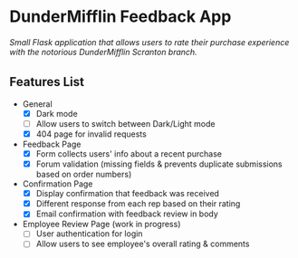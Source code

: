 # DunderMifflin Feedback App

###### Small Flask application that allows users to rate their purchase experience with the notorious DunderMifflin Scranton branch. 

## Features List

* General
    - [x] Dark mode
    - [ ] Allow users to switch between Dark/Light mode
    - [x] 404 page for invalid requests

* Feedback Page
    - [x] Form collects users' info about a recent purchase
    - [x] Forum validation (missing fields & prevents duplicate submissions based on order numbers)

* Confirmation Page
    - [x] Display confirmation that feedback was received
    - [x] Different response from each rep based on their rating
    - [x] Email confirmation with feedback review in body

* Employee Review Page (work in progress)
    - [ ] User authentication for login 
    - [ ] Allow users to see employee's overall rating & comments